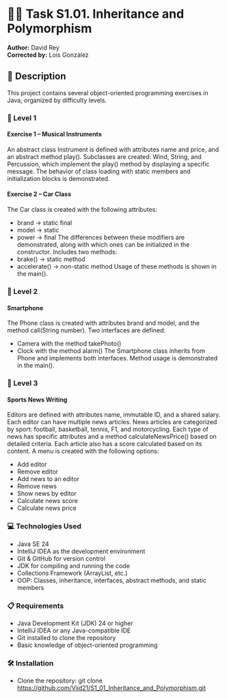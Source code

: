 # 🧑‍💻 Task S1.01. Inheritance and Polymorphism
**Author:** David Rey  
**Corrected by:** Lois González  
## 📄 Description
This project contains several object-oriented programming exercises in Java, organized by difficulty levels.
### 🔹 Level 1
#### Exercise 1 – Musical Instruments
An abstract class Instrument is defined with attributes name and price, and an abstract method play().
Subclasses are created: Wind, String, and Percussion, which implement the play() method by displaying a specific message.
The behavior of class loading with static members and initialization blocks is demonstrated.
#### Exercise 2 – Car Class
The Car class is created with the following attributes:
- brand → static final
- model → static
- power → final
The differences between these modifiers are demonstrated, along with which ones can be initialized in the constructor.
Includes two methods:
- brake() → static method
- accelerate() → non-static method
Usage of these methods is shown in the main().
### 🔹 Level 2
#### Smartphone
The Phone class is created with attributes brand and model, and the method call(String number).
Two interfaces are defined:
- Camera with the method takePhoto()
- Clock with the method alarm()
The Smartphone class inherits from Phone and implements both interfaces.
Method usage is demonstrated in the main().
### 🔹 Level 3
#### Sports News Writing
Editors are defined with attributes name, immutable ID, and a shared salary.
Each editor can have multiple news articles.
News articles are categorized by sport: football, basketball, tennis, F1, and motorcycling.
Each type of news has specific attributes and a method calculateNewsPrice() based on detailed criteria.
Each article also has a score calculated based on its content.
A menu is created with the following options:
- Add editor
- Remove editor
- Add news to an editor
- Remove news
- Show news by editor
- Calculate news score
- Calculate news price

### 💻 Technologies Used
- Java SE 24
- IntelliJ IDEA as the development environment
- Git & GitHub for version control
- JDK for compiling and running the code
- Collections Framework (ArrayList, etc.)
- OOP: Classes, inheritance, interfaces, abstract methods, and static members

### 📋 Requirements
- Java Development Kit (JDK) 24 or higher
- IntelliJ IDEA or any Java-compatible IDE
- Git installed to clone the repository
- Basic knowledge of object-oriented programming

### 🛠️ Installation
- Clone the repository:
git clone https://github.com/Viid21/S1_01_Inheritance_and_Polymorphism.git
